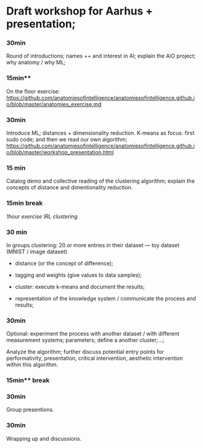 # Draft workshop for Aarhus + presentation;

### 30min
  
Round of introductions; names ++ and interest in AI; explain the AiO project; why anatomy / why ML;

### 15min** 

On the floor exercise: https://github.com/anatomiesofintelligence/anatomiesofintelligence.github.io/blob/master/anatomies_exercise.md

### 30min 

Introduce ML; distances + dimensionality reduction. K-means as focus: first sudo code; and then we read our own algorithm; https://github.com/anatomiesofintelligence/anatomiesofintelligence.github.io/blob/master/workshop_presentation.html

### 15 min 

Catalog demo and collective reading of the clustering algorithm; explain the concepts of distance and dimentionality reduction.

### 15min break
  
   _1hour exercise IRL clustering_

### 30 min 

In groups clustering: 20 or more entries in their dataset — toy dataset (MNIST / image dataset)

   * distance (or the concept of difference);

   * tagging and weights (give values to data samples);

   * cluster: execute k-means and document the results;

   * representation of the knowledge system / communicate the process and results;
   
 
### 30min 

Optional: experiment the process with another dataset / with different measurement systems; parameters; define a another cluster;...;

Analyze the algorithm; further discuss potential entry points for performativity, presentation, critical intervention, aesthetic intervention within this algorithm.

### 15min** break

### 30min

Group presentions.

### 30min

Wrapping up and discussions.

